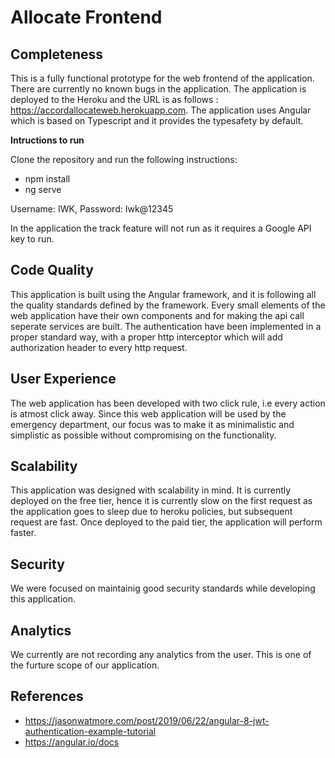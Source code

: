 # Allocate Frontend

## Completeness
This is a fully functional prototype for the web frontend of the application. There are currently no known bugs in the application. The application is deployed to the Heroku and the URL is as follows : https://accordallocateweb.herokuapp.com. The application uses Angular which is based on Typescript and it provides the typesafety by default.

**Intructions to run**

Clone the repository and run the following instructions:
* npm install
* ng serve

Username: IWK, Password: Iwk@12345

In the application the track feature will not run as it requires a Google API key to run.

## Code Quality
This application is built using the Angular framework, and it is following all the quality standards defined by the framework. Every small elements of the web application have their own components and for making the api call seperate services are built. The authentication have been implemented in a proper standard way, with a proper http interceptor which will add authorization header to every http request.

## User Experience
The web application has been developed with two click rule, i.e every action is atmost click away. Since this web application will be used by the emergency department, our focus was to make it as minimalistic and simplistic as possible without compromising on the functionality. 


## Scalability
This application was designed with scalability in mind. It is currently deployed on the free tier, hence it is currently slow on the first request as the application goes to sleep due to heroku policies, but subsequent request are fast. Once deployed to the paid tier, the application will perform faster.

## Security
We were focused on maintainig good security standards while developing this application. 

## Analytics
We currently are not recording any analytics from the user. This is one of the furture scope of our application.

## References
* https://jasonwatmore.com/post/2019/06/22/angular-8-jwt-authentication-example-tutorial
* https://angular.io/docs
